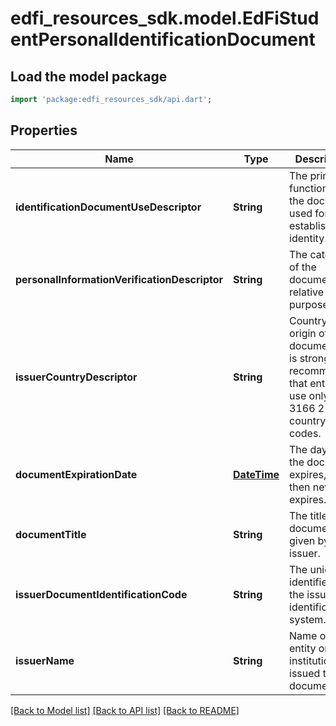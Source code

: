 # edfi_resources_sdk.model.EdFiStudentPersonalIdentificationDocument

## Load the model package
```dart
import 'package:edfi_resources_sdk/api.dart';
```

## Properties
Name | Type | Description | Notes
------------ | ------------- | ------------- | -------------
**identificationDocumentUseDescriptor** | **String** | The primary function of the document used for establishing identity. | 
**personalInformationVerificationDescriptor** | **String** | The category of the document relative to its purpose. | 
**issuerCountryDescriptor** | **String** | Country of origin of the document. It is strongly recommended that entries use only ISO 3166 2-letter country codes. | [optional] 
**documentExpirationDate** | [**DateTime**](DateTime.md) | The day when the document  expires, if null then never expires. | [optional] 
**documentTitle** | **String** | The title of the document given by the issuer. | [optional] 
**issuerDocumentIdentificationCode** | **String** | The unique identifier on the issuer's identification system. | [optional] 
**issuerName** | **String** | Name of the entity or institution that issued the document. | [optional] 

[[Back to Model list]](../README.md#documentation-for-models) [[Back to API list]](../README.md#documentation-for-api-endpoints) [[Back to README]](../README.md)



